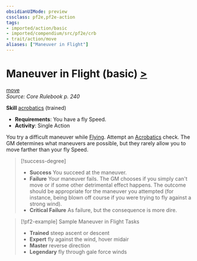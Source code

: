 ```yaml
---
obsidianUIMode: preview
cssclass: pf2e,pf2e-action
tags:
- imported/action/basic
- imported/compendium/src/pf2e/crb
- trait/action/move
aliases: ["Maneuver in Flight"]
---
```

# Maneuver in Flight (basic) [>](chapter-9-playing-the-game.md#Actions "Single Action")
[move](move.md)  
*Source: Core Rulebook p. 240*  

**Skill** [acrobatics](../../compendium/skills.md#Acrobatics) (trained)
- **Requirements**: You have a fly Speed.
- **Activity**: Single Action

You try a difficult maneuver while [Flying](rules/actions/fly.md). Attempt an [Acrobatics](../../compendium/skills.md#Acrobatics) check. The GM determines what maneuvers are possible, but they rarely allow you to move farther than your fly Speed.

> [!success-degree] 
> - **Success** You succeed at the maneuver.
> - **Failure** Your maneuver fails. The GM chooses if you simply can't move or if some other detrimental effect happens. The outcome should be appropriate for the maneuver you attempted (for instance, being blown off course if you were trying to fly against a strong wind).
> - **Critical Failure** As failure, but the consequence is more dire.

> [!pf2-example] Sample Maneuver in Flight Tasks
> 
> - **Trained** steep ascent or descent
> - **Expert** fly against the wind, hover midair
> - **Master** reverse direction
> - **Legendary** fly through gale force winds